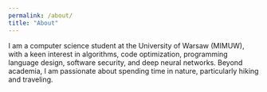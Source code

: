 ```yaml
---
permalink: /about/
title: "About"
---
```


I am a computer science student at the University of Warsaw (MIMUW), 
with a keen interest in algorithms, code optimization, programming 
language design, software security, and deep neural networks. Beyond 
academia, I am passionate about spending time in nature, particularly 
hiking and traveling.
